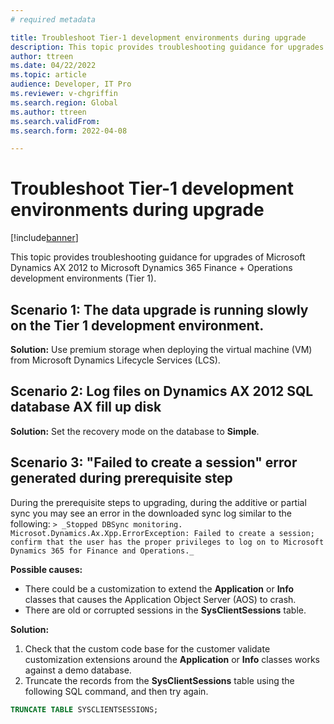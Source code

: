 ```yaml
---
# required metadata

title: Troubleshoot Tier-1 development environments during upgrade 
description: This topic provides troubleshooting guidance for upgrades of Microsoft Dynamics AX 2012 to Microsoft Dynamics 365 Finance + Operations development environments (Tier 1).
author: ttreen 
ms.date: 04/22/2022
ms.topic: article
audience: Developer, IT Pro
ms.reviewer: v-chgriffin
ms.search.region: Global
ms.author: ttreen
ms.search.validFrom: 
ms.search.form: 2022-04-08

---
```


# Troubleshoot Tier-1 development environments during upgrade

[!include[banner](../includes/banner.md)]

This topic provides troubleshooting guidance for upgrades of Microsoft Dynamics AX 2012 to Microsoft Dynamics 365 Finance + Operations development environments (Tier 1).

## Scenario 1: The data upgrade is running slowly on the Tier 1 development environment.

**Solution:** Use premium storage when deploying the virtual machine (VM) from Microsoft Dynamics Lifecycle Services (LCS).

## Scenario 2: Log files on Dynamics AX 2012 SQL database AX fill up disk

**Solution:** Set the recovery mode on the database to **Simple**.

## Scenario 3: "Failed to create a session" error generated during prerequisite step 

During the prerequisite steps to upgrading, during the additive or partial sync you may see an error in the downloaded sync log similar to the following:
 `> _Stopped DBSync monitoring. Microsot.Dynamics.Ax.Xpp.ErrorException: Failed to create a session; confirm that the user has the proper privileges to log on to Microsoft Dynamics 365 for Finance and Operations._`

**Possible causes:**

- There could be a customization to extend the **Application** or **Info** classes that causes the Application Object Server (AOS) to crash.
- There are old or corrupted sessions in the **SysClientSessions** table.

**Solution:**

1. Check that the custom code base for the customer validate customization extensions around the **Application** or **Info** classes works against a demo database. 
2. Truncate the records from the **SysClientSessions** table using the following SQL command, and then try again.
```SQL
TRUNCATE TABLE SYSCLIENTSESSIONS;
```

